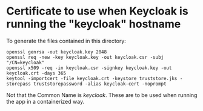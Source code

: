 # Certificate to use when Keycloak is running the "keycloak" hostname

To generate the files contained in this directory:

```
openssl genrsa -out keycloak.key 2048
openssl req -new -key keycloak.key -out keycloak.csr -subj "/CN=keycloak"
openssl x509 -req -in keycloak.csr -signkey keycloak.key -out keycloak.crt -days 365
keytool -importcert -file keycloak.crt -keystore truststore.jks -storepass truststorepassword -alias keycloak-cert -noprompt
```

Not that the Common Name is *keycloak*. These are to be used when running the app in a containerized way.
